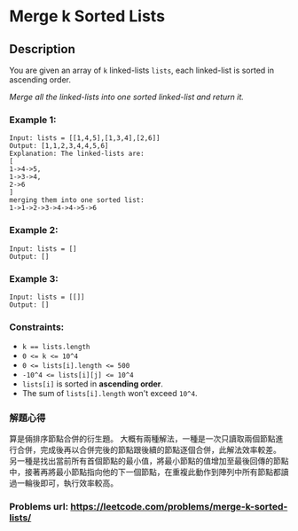 # Merge k Sorted Lists
## Description
You are given an array of `k` linked-lists `lists`, each linked-list is sorted in ascending order.

*Merge all the linked-lists into one sorted linked-list and return it.*

### Example 1:
    Input: lists = [[1,4,5],[1,3,4],[2,6]]
    Output: [1,1,2,3,4,4,5,6]
    Explanation: The linked-lists are:
    [
    1->4->5,
    1->3->4,
    2->6
    ]
    merging them into one sorted list:
    1->1->2->3->4->4->5->6

### Example 2:
    Input: lists = []
    Output: []

### Example 3:
    Input: lists = [[]]
    Output: []

### Constraints:
* `k == lists.length`
* `0 <= k <= 10^4`
* `0 <= lists[i].length <= 500`
* `-10^4 <= lists[i][j] <= 10^4`
* `lists[i]` is sorted in **ascending order**.
* The sum of `lists[i].length` won't exceed `10^4`.

### 解題心得
算是倆排序節點合併的衍生題。
大概有兩種解法，一種是一次只讀取兩個節點進行合併，完成後再以合併完後的節點跟後續的節點逐個合併，此解法效率較差。
另一種是找出當前所有首個節點的最小值，將最小節點的值增加至最後回傳的節點中，接著再將最小節點指向他的下一個節點，在重複此動作到陣列中所有節點都讀過一輪後即可，執行效率較高。

### Problems url: https://leetcode.com/problems/merge-k-sorted-lists/